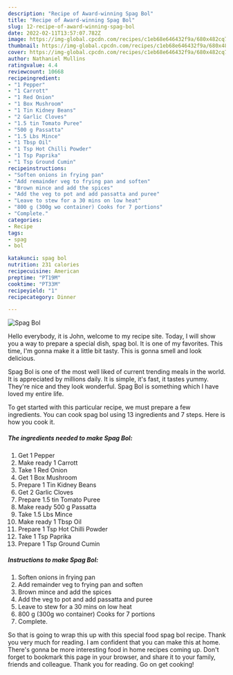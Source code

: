 ```yaml
---
description: "Recipe of Award-winning Spag Bol"
title: "Recipe of Award-winning Spag Bol"
slug: 12-recipe-of-award-winning-spag-bol
date: 2022-02-11T13:57:07.782Z
image: https://img-global.cpcdn.com/recipes/c1eb68e646432f9a/680x482cq70/spag-bol-recipe-main-photo.jpg
thumbnail: https://img-global.cpcdn.com/recipes/c1eb68e646432f9a/680x482cq70/spag-bol-recipe-main-photo.jpg
cover: https://img-global.cpcdn.com/recipes/c1eb68e646432f9a/680x482cq70/spag-bol-recipe-main-photo.jpg
author: Nathaniel Mullins
ratingvalue: 4.4
reviewcount: 10668
recipeingredient:
- "1 Pepper"
- "1 Carrott"
- "1 Red Onion"
- "1 Box Mushroom"
- "1 Tin Kidney Beans"
- "2 Garlic Cloves"
- "1.5 tin Tomato Puree"
- "500 g Passatta"
- "1.5 Lbs Mince"
- "1 Tbsp Oil"
- "1 Tsp Hot Chilli Powder"
- "1 Tsp Paprika"
- "1 Tsp Ground Cumin"
recipeinstructions:
- "Soften onions in frying pan"
- "Add remainder veg to frying pan and soften"
- "Brown mince and add the spices"
- "Add the veg to pot and add passatta and puree"
- "Leave to stew for a 30 mins on low heat"
- "800 g (300g wo container) Cooks for 7 portions"
- "Complete."
categories:
- Recipe
tags:
- spag
- bol

katakunci: spag bol 
nutrition: 231 calories
recipecuisine: American
preptime: "PT19M"
cooktime: "PT33M"
recipeyield: "1"
recipecategory: Dinner

---
```



![Spag Bol](https://img-global.cpcdn.com/recipes/c1eb68e646432f9a/680x482cq70/spag-bol-recipe-main-photo.jpg)

Hello everybody, it is John, welcome to my recipe site. Today, I will show you a way to prepare a special dish, spag bol. It is one of my favorites. This time, I'm gonna make it a little bit tasty. This is gonna smell and look delicious.



Spag Bol is one of the most well liked of current trending meals in the world. It is appreciated by millions daily. It is simple, it's fast, it tastes yummy. They're nice and they look wonderful. Spag Bol is something which I have loved my entire life.


To get started with this particular recipe, we must prepare a few ingredients. You can cook spag bol using 13 ingredients and 7 steps. Here is how you cook it.

<!--inarticleads1-->

##### The ingredients needed to make Spag Bol:

1. Get 1 Pepper
1. Make ready 1 Carrott
1. Take 1 Red Onion
1. Get 1 Box Mushroom
1. Prepare 1 Tin Kidney Beans
1. Get 2 Garlic Cloves
1. Prepare 1.5 tin Tomato Puree
1. Make ready 500 g Passatta
1. Take 1.5 Lbs Mince
1. Make ready 1 Tbsp Oil
1. Prepare 1 Tsp Hot Chilli Powder
1. Take 1 Tsp Paprika
1. Prepare 1 Tsp Ground Cumin




<!--inarticleads2-->

##### Instructions to make Spag Bol:

1. Soften onions in frying pan
1. Add remainder veg to frying pan and soften
1. Brown mince and add the spices
1. Add the veg to pot and add passatta and puree
1. Leave to stew for a 30 mins on low heat
1. 800 g (300g wo container) Cooks for 7 portions
1. Complete.




So that is going to wrap this up with this special food spag bol recipe. Thank you very much for reading. I am confident that you can make this at home. There's gonna be more interesting food in home recipes coming up. Don't forget to bookmark this page in your browser, and share it to your family, friends and colleague. Thank you for reading. Go on get cooking!
